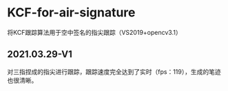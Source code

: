 # KCF-for-air-signature
将KCF跟踪算法用于空中签名的指尖跟踪（VS2019+opencv3.1）
## 2021.03.29-V1
对三指捏成的指尖进行跟踪，跟踪速度完全达到了实时（fps：119），生成的笔迹也很清晰。
